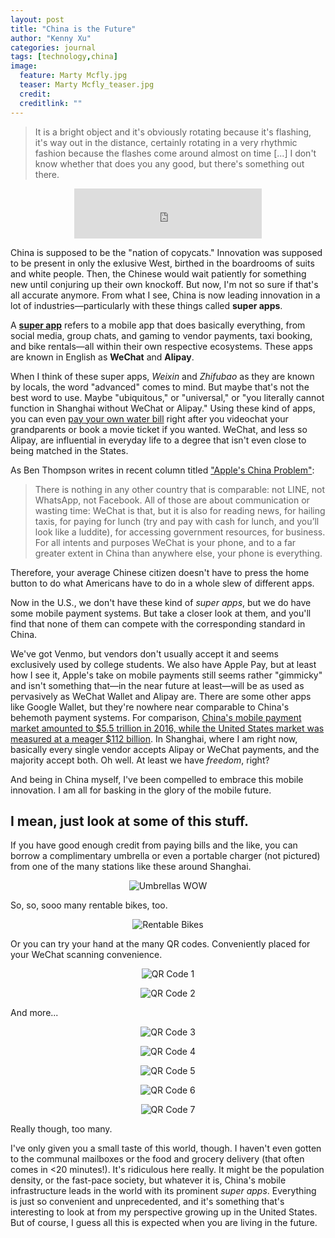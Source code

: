 ```yaml
---
layout: post
title: "China is the Future"
author: "Kenny Xu"
categories: journal
tags: [technology,china]
image:
  feature: Marty Mcfly.jpg
  teaser: Marty Mcfly_teaser.jpg
  credit:
  creditlink: ""
---
```

>It is a bright object and it's obviously rotating because it's flashing, it's way out in the distance, certainly rotating in a very rhythmic fashion because the flashes come around almost on time [...] I don't know whether that does you any good, but there's something out there.

<div style='text-align:center'><iframe src="https://open.spotify.com/embed?uri=spotify:track:2KHRENHQzTIQ001nlP9Gdc&theme=white" width="300" height="80" frameborder="0" allowtransparency="true"></iframe>
</div>

China is supposed to be the "nation of copycats." Innovation was supposed to be present in only the exlusive West, birthed in the boardrooms of suits and white people. Then, the Chinese would wait patiently for something new until conjuring up their own knockoff. But now, I'm not so sure if that's all accurate anymore. From what I see, China is now leading innovation in a lot of industries—particularly with these things called **super apps**.

A **[super app](http://www.whatsonweibo.com/whatswechat/)** refers to a mobile app that does basically everything, from social media, group chats, and gaming to vendor payments, taxi booking, and bike rentals—all within their own respective ecosystems. These apps are known in English as **WeChat** and **Alipay**.

When I think of these super apps, _Weixin_ and _Zhifubao_ as they are known by locals, the word "advanced" comes to mind. But maybe that's not the best word to use. Maybe "ubiquitous," or "universal," or "you literally cannot function in Shanghai without WeChat or Alipay." Using these kind of apps, you can even [pay your own water bill](https://www.beijing-kids.com/blog/2015/10/13/net-savings-paying-for-utilities-on-wechat-wallet-and-alipay/) right after you videochat your grandparents or book a movie ticket if you wanted. WeChat, and less so Alipay, are influential in everyday life to a degree that isn't even close to being matched in the States.

As Ben Thompson writes in recent column titled ["Apple's China Problem"](https://stratechery.com/2017/apples-china-problem/):

>There is nothing in any other country that is comparable: not LINE, not WhatsApp, not Facebook. All of those are about communication or wasting time: WeChat is that, but it is also for reading news, for hailing taxis, for paying for lunch (try and pay with cash for lunch, and you’ll look like a luddite), for accessing government resources, for business. For all intents and purposes WeChat is your phone, and to a far greater extent in China than anywhere else, your phone is everything.

Therefore, your average Chinese citizen doesn't have to press the home button to do what Americans have to do in a whole slew of different apps.

Now in the U.S., we don't have these kind of _super apps_, but we do have some mobile payment systems. But take a closer look at them, and you'll find that none of them can compete with the corresponding standard in China.

We've got Venmo, but vendors don't usually accept it and seems exclusively used by college students. We also have Apple Pay, but at least how I see it, Apple's take on mobile payments still seems rather "gimmicky" and isn't something that—in the near future at least—will be as used as pervasively as WeChat Wallet and Alipay are. There are some other apps like Google Wallet, but they're nowhere near comparable to China's behemoth payment systems. For comparison, [China's mobile payment market amounted to $5.5 trillion in 2016, while the United States market was measured at a meager $112 billion](https://www.ft.com/content/00585722-ef42-11e6-930f-061b01e23655?mhq5j=e3). In Shanghai, where I am right now, basically every single vendor accepts Alipay or WeChat payments, and the majority accept both. Oh well. At least we have _freedom_, right?

And being in China myself, I've been compelled to embrace this mobile innovation. I am all for basking in the glory of the mobile future.
&nbsp;
## I mean, just look at some of this stuff.
If you have good enough credit from paying bills and the like, you can borrow a complimentary umbrella or even a portable charger (not pictured) from one of the many stations like these around Shanghai.

<p style="text-align:center;"><img src="/images/umbrellas.JPG" alt="Umbrellas WOW"></p>

So, so, sooo many rentable bikes, too.

<p style="text-align:center;"><img src="/images/Bikes.JPG" alt="Rentable Bikes"></p>

Or you can try your hand at the many QR codes. Conveniently placed for your WeChat scanning convenience.

<p style="text-align:center;"><img src="/images/QR1.JPG" alt="QR Code 1"></p>

<p style="text-align:center;"><img src="/images/QR2.JPG" alt="QR Code 2"></p>

And more...

<p style="text-align:center;"><img src="/images/QR4.JPG" alt="QR Code 3"></p>

<p style="text-align:center;"><img src="/images/QR3.JPG" alt="QR Code 4"></p>

<p style="text-align:center;"><img src="/images/QR5.JPG" alt="QR Code 5"></p>

<p style="text-align:center;"><img src="/images/QR6.JPG" alt="QR Code 6"></p>

<p style="text-align:center;"><img src="/images/QR7.JPG" alt="QR Code 7"></p>

Really though, too many.

I've only given you a small taste of this world, though. I haven't even gotten to the communal mailboxes or the food and grocery delivery (that often comes in <20 minutes!). It's ridiculous here really. It might be the population density, or the fast-pace society, but whatever it is, China's mobile infrastructure leads in the world with its prominent _super apps_. Everything is just so convenient and unprecedented, and it's something that's interesting to look at from my perspective growing up in the United States. But of course, I guess all this is expected when you are living in the future.
